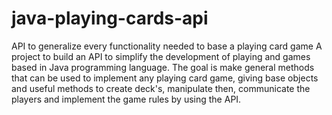 java-playing-cards-api
======================

API to generalize every functionality needed to base a playing card game
A project to build an API to simplify the development of playing and games based in Java programming language.
The goal is make general methods that can be used to implement any playing card game,
giving base objects and useful methods to create deck's, manipulate then,
communicate the players and implement the game rules by using the API.